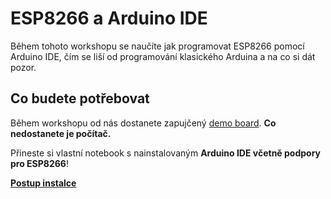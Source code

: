 # ESP8266 a Arduino IDE

Během tohoto workshopu se naučíte jak programovat ESP8266 pomocí Arduino IDE, čím se liší od programování klasického Arduina a na co si dát pozor.

## Co budete potřebovat

Během workshopu od nás dostanete zapujčený [demo board](https://github.com/bastlirna/esp8266-board). **Co nedostanete je počítač.**

Přineste si vlastní notebook s nainstalovaným **Arduino IDE včetně podpory pro ESP8266**!

**[Postup instalce](instalace.md)**

